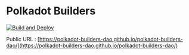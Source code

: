 # Polkadot Builders

[![Build and Deploy](https://github.com/polkadot-builders-dao/polkadot-builders-dao/actions/workflows/gh-pages.yml/badge.svg)](https://github.com/polkadot-builders-dao/polkadot-builders-dao/actions/workflows/gh-pages.yml)

Public URL : [https://polkadot-builders-dao.github.io/polkadot-builders-dao/](https://polkadot-builders-dao.github.io/polkadot-builders-dao/)
